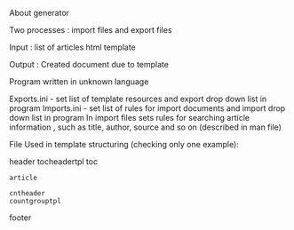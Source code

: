 About generator

Two processes : 
import files
and export files

Input : list of articles
		html template
		
Output : Created document due to template		

Program written in unknown language


Exports.ini - set list of template resources and export drop down list in program
Imports.ini - set list of rules for import documents and import drop down list in program
In import files sets rules for searching article information , such as title, author, source and so on (described in man file)

File Used in template structuring (checking only one example):

header
	tocheadertpl
	toc
	
	article
	
	cntheader
	countgrouptpl
footer


